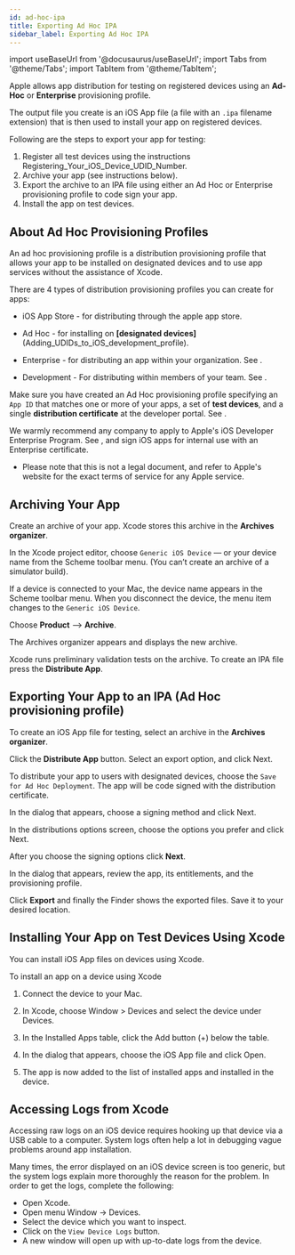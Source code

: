 ```yaml
---
id: ad-hoc-ipa
title: Exporting Ad Hoc IPA
sidebar_label: Exporting Ad Hoc IPA
---
```


import useBaseUrl from '@docusaurus/useBaseUrl';
import Tabs from '@theme/Tabs';
import TabItem from '@theme/TabItem';

Apple allows app distribution for testing on registered devices using an **Ad-Hoc** or **Enterprise** provisioning profile.

The output file you create is an iOS App file (a file with an `.ipa` filename extension) that is then used to install your app on registered devices.

Following are the steps to export your app for testing:

1. Register all test devices using the instructions Registering_Your_iOS_Device_UDID_Number.
2. Archive your app (see instructions below).
3. Export the archive to an IPA file using either an Ad Hoc or Enterprise provisioning profile to code sign your app.
4. Install the app on test devices.

## About Ad Hoc Provisioning Profiles

An ad hoc provisioning profile is a distribution provisioning profile that allows your app to be installed on designated devices and to use app services without the assistance of Xcode.

There are 4 types of distribution provisioning profiles you can create for apps:

- iOS App Store - for distributing through the apple app store.

- Ad Hoc - for installing on **[designated devices]**(Adding_UDIDs_to_iOS_development_profile).

- Enterprise - for distributing an app within your organization. See [](https://developer.apple.com/programs/enterprise/).

- Development - For distributing within members of your team. See [](https://developer.apple.com/support/certificates/).

Make sure you have created an Ad Hoc provisioning profile specifying an `App ID` that matches one or more of your apps, a set of **test devices**, and a single **distribution certificate** at the developer portal. See [](https://idmsa.apple.com/IDMSWebAuth/login?&appIdKey=891bd3417a7776362562d2197f89480a8547b108fd934911bcbea0110d07f757&path=%2F%2Fmembercenter%2Findex.action).

We warmly recommend any company to apply to Apple's iOS Developer Enterprise Program. See [](https://developer.apple.com/programs/enterprise/), and sign iOS apps for internal use with an Enterprise certificate.

- Please note that this is not a legal document, and refer to Apple's website for the exact terms of service for any Apple service.

## Archiving Your App

Create an archive of your app. Xcode stores this archive in the **Archives organizer**.

In the Xcode project editor, choose `Generic iOS Device` — or your device name from the Scheme toolbar menu. (You can’t create an archive of a simulator build).

If a device is connected to your Mac, the device name appears in the Scheme toolbar menu. When you disconnect the device, the menu item changes to the `Generic iOS Device`.

Choose **Product** --> **Archive**.

The Archives organizer appears and displays the new archive.

Xcode runs preliminary validation tests on the archive. To create an IPA file press the **Distribute App**.

## Exporting Your App to an IPA (**Ad Hoc** provisioning profile)

To create an iOS App file for testing, select an archive in the **Archives organizer**.

Click the **Distribute App** button. Select an export option, and click Next.

To distribute your app to users with designated devices, choose the `Save for Ad Hoc Deployment`. The app will be code signed with the distribution certificate.

In the dialog that appears, choose a signing method and click Next.

In the distributions options screen, choose the options you prefer and click Next.

After you choose the signing options click **Next**.

In the dialog that appears, review the app, its entitlements, and the provisioning profile.

Click **Export** and finally the Finder shows the exported files. Save it to your desired location.

## Installing Your App on Test Devices Using Xcode

You can install iOS App files on devices using Xcode.

To install an app on a device using Xcode

1. Connect the device to your Mac.

2. In Xcode, choose Window > Devices and select the device under Devices.

3. In the Installed Apps table, click the Add button (+) below the table.

4. In the dialog that appears, choose the iOS App file and click Open.

5. The app is now added to the list of installed apps and installed in the device.

## Accessing Logs from Xcode

Accessing raw logs on an iOS device requires hooking up that device via a USB cable to a computer. System logs often help a lot in debugging vague problems around app installation.

Many times, the error displayed on an iOS device screen is too generic, but the system logs explain more thoroughly the reason for the problem. In order to get the logs, complete the following:

- Open Xcode.
- Open menu Window -> Devices.
- Select the device which you want to inspect.
- Click on the `View Device Logs` button.
- A new window will open up with up-to-date logs from the device.
